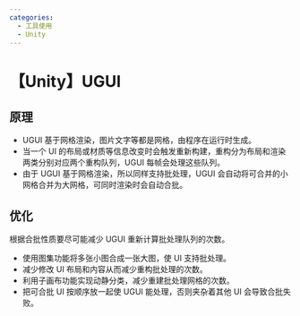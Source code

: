 ```yaml
---
categories:
  - 工具使用
  - Unity
---
```

# 【Unity】UGUI

## 原理

- UGUI 基于网格渲染，图片文字等都是网格，由程序在运行时生成。
- 当一个 UI 的布局或材质等信息改变时会触发重新构建，重构分为布局和渲染两类分别对应两个重构队列，UGUI 每帧会处理这些队列。
- 由于 UGUI 基于网格渲染，所以同样支持批处理，UGUI 会自动将可合并的小网格合并为大网格，可同时渲染时会自动合批。

## 优化

根据合批性质要尽可能减少 UGUI 重新计算批处理队列的次数。

- 使用图集功能将多张小图合成一张大图，使 UI 支持批处理。
- 减少修改 UI 布局和内容从而减少重构批处理的次数。
- 利用子画布功能实现动静分类，减少重建批处理网格的次数。
- 把可合批 UI 按顺序放一起使 UGUI 能处理，否则夹杂着其他 UI 会导致合批失败。
